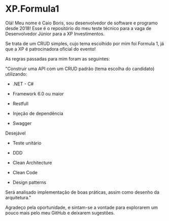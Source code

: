 # XP.Formula1

Olá! Meu nome é Caio Boris, sou desenvolvedor de software e programo desde 2018!
Esse é o repositório do meu teste técnico para a vaga de Desenvolvedor Júnior para a XP Investimentos.

Se trata de um CRUD simples, cujo tema escolhido por mim foi Formula 1, já que a XP é patrocinadora oficial do evento!

As regras passadas para mim foram as seguintes:

"Construir uma API com um CRUD padrão (tema escolha do candidato) utilizando:

- .NET - C#

- Framework 6.0 ou maior

- Restfull

- Injeção de dependência

- Swagger

Desejável

- Teste unitário

- DDD

- Clean Architecture

- Clean Code

- Design patterns

Será analisado implementação de boas práticas, assim como desenho da arquitetura."

Agradeço pela oportunidade, e sintam-se a vontade para explorarem um pouco mais pelo meu GitHub e deixarem sugestôes.
